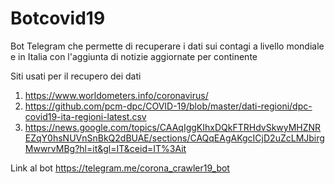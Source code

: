 # Botcovid19
Bot Telegram che permette di recuperare i dati sui contagi a livello mondiale e in Italia con l'aggiunta di notizie aggiornate per continente

Siti usati per il recupero dei dati
 1. https://www.worldometers.info/coronavirus/
 2. https://github.com/pcm-dpc/COVID-19/blob/master/dati-regioni/dpc-covid19-ita-regioni-latest.csv
 3. https://news.google.com/topics/CAAqIggKIhxDQkFTRHdvSkwyMHZNREZqY0hsNUVnSnBkQ2dBUAE/sections/CAQqEAgAKgcICjD2uZcLMJbirgMwwrvMBg?hl=it&gl=IT&ceid=IT%3Ait

Link al bot
https://telegram.me/corona_crawler19_bot
